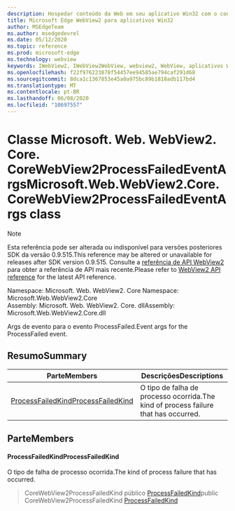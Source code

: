 ```yaml
---
description: Hospedar conteúdo da Web em seu aplicativo Win32 com o controle WebView2 do Microsoft Edge
title: Microsoft Edge WebView2 para aplicativos Win32
author: MSEdgeTeam
ms.author: msedgedevrel
ms.date: 05/12/2020
ms.topic: reference
ms.prod: microsoft-edge
ms.technology: webview
keywords: IWebView2, IWebView2WebView, webview2, WebView, aplicativos Win32, Win32, Edge, ICoreWebView2, ICoreWebView2Controller, controle do navegador, HTML Edge
ms.openlocfilehash: f22f976223878f54457ee94585ae794caf291d68
ms.sourcegitcommit: 8dca1c1367853e45a0a975bc89b1818adb117bd4
ms.translationtype: MT
ms.contentlocale: pt-BR
ms.lasthandoff: 06/08/2020
ms.locfileid: "10697557"
---
```

# <span data-ttu-id="c31f8-104">Classe Microsoft. Web. WebView2. Core. CoreWebView2ProcessFailedEventArgs</span><span class="sxs-lookup"><span data-stu-id="c31f8-104">Microsoft.Web.WebView2.Core.CoreWebView2ProcessFailedEventArgs class</span></span> 

> [!NOTE]
> <span data-ttu-id="c31f8-105">Esta referência pode ser alterada ou indisponível para versões posteriores SDK da versão 0.9.515.</span><span class="sxs-lookup"><span data-stu-id="c31f8-105">This reference may be altered or unavailable for releases after SDK version 0.9.515.</span></span> <span data-ttu-id="c31f8-106">Consulte a [referência de API WebView2](../../../webview2-api-reference.md) para obter a referência de API mais recente.</span><span class="sxs-lookup"><span data-stu-id="c31f8-106">Please refer to [WebView2 API reference](../../../webview2-api-reference.md) for the latest API reference.</span></span>

<span data-ttu-id="c31f8-107">Namespace: Microsoft. Web. WebView2. Core </span><span class="sxs-lookup"><span data-stu-id="c31f8-107">Namespace: Microsoft.Web.WebView2.Core</span></span>\
<span data-ttu-id="c31f8-108">Assembly: Microsoft. Web. WebView2. Core. dll</span><span class="sxs-lookup"><span data-stu-id="c31f8-108">Assembly: Microsoft.Web.WebView2.Core.dll</span></span>

<span data-ttu-id="c31f8-109">Args de evento para o evento ProcessFailed.</span><span class="sxs-lookup"><span data-stu-id="c31f8-109">Event args for the ProcessFailed event.</span></span>

## <span data-ttu-id="c31f8-110">Resumo</span><span class="sxs-lookup"><span data-stu-id="c31f8-110">Summary</span></span>

 <span data-ttu-id="c31f8-111">Parte</span><span class="sxs-lookup"><span data-stu-id="c31f8-111">Members</span></span>                        | <span data-ttu-id="c31f8-112">Descrições</span><span class="sxs-lookup"><span data-stu-id="c31f8-112">Descriptions</span></span>
--------------------------------|---------------------------------------------
[<span data-ttu-id="c31f8-113">ProcessFailedKind</span><span class="sxs-lookup"><span data-stu-id="c31f8-113">ProcessFailedKind</span></span>](#processfailedkind) | <span data-ttu-id="c31f8-114">O tipo de falha de processo ocorrida.</span><span class="sxs-lookup"><span data-stu-id="c31f8-114">The kind of process failure that has occurred.</span></span>

## <span data-ttu-id="c31f8-115">Parte</span><span class="sxs-lookup"><span data-stu-id="c31f8-115">Members</span></span>

#### <span data-ttu-id="c31f8-116">ProcessFailedKind</span><span class="sxs-lookup"><span data-stu-id="c31f8-116">ProcessFailedKind</span></span> 

<span data-ttu-id="c31f8-117">O tipo de falha de processo ocorrida.</span><span class="sxs-lookup"><span data-stu-id="c31f8-117">The kind of process failure that has occurred.</span></span>

> <span data-ttu-id="c31f8-118">CoreWebView2ProcessFailedKind público [ProcessFailedKind](#processfailedkind)</span><span class="sxs-lookup"><span data-stu-id="c31f8-118">public CoreWebView2ProcessFailedKind [ProcessFailedKind](#processfailedkind)</span></span>

